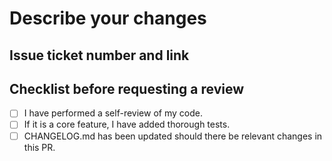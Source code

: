 # Describe your changes

## Issue ticket number and link

## Checklist before requesting a review

- [ ] I have performed a self-review of my code.
- [ ] If it is a core feature, I have added thorough tests.
- [ ] CHANGELOG.md has been updated should there be relevant changes in this PR.
